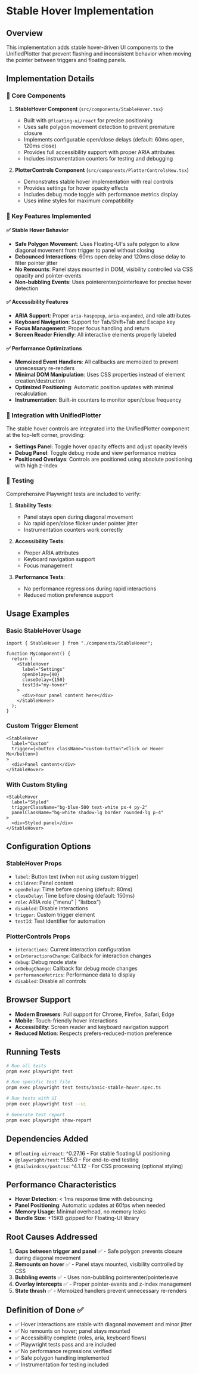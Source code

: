 # Stable Hover Implementation

## Overview

This implementation adds stable hover-driven UI components to the UnifiedPlotter that prevent flashing and inconsistent behavior when moving the pointer between triggers and floating panels.

## Implementation Details

### 🎯 Core Components

1. **StableHover Component** (`src/components/StableHover.tsx`)

   - Built with `@floating-ui/react` for precise positioning
   - Uses safe polygon movement detection to prevent premature closure
   - Implements configurable open/close delays (default: 60ms open, 120ms close)
   - Provides full accessibility support with proper ARIA attributes
   - Includes instrumentation counters for testing and debugging

2. **PlotterControls Component** (`src/components/PlotterControlsNew.tsx`)
   - Demonstrates stable hover implementation with real controls
   - Provides settings for hover opacity effects
   - Includes debug mode toggle with performance metrics display
   - Uses inline styles for maximum compatibility

### 🎯 Key Features Implemented

#### ✅ Stable Hover Behavior

- **Safe Polygon Movement**: Uses Floating-UI's safe polygon to allow diagonal movement from trigger to panel without closing
- **Debounced Interactions**: 60ms open delay and 120ms close delay to filter pointer jitter
- **No Remounts**: Panel stays mounted in DOM, visibility controlled via CSS opacity and pointer-events
- **Non-bubbling Events**: Uses pointerenter/pointerleave for precise hover detection

#### ✅ Accessibility Features

- **ARIA Support**: Proper `aria-haspopup`, `aria-expanded`, and role attributes
- **Keyboard Navigation**: Support for Tab/Shift+Tab and Escape key
- **Focus Management**: Proper focus handling and return
- **Screen Reader Friendly**: All interactive elements properly labeled

#### ✅ Performance Optimizations

- **Memoized Event Handlers**: All callbacks are memoized to prevent unnecessary re-renders
- **Minimal DOM Manipulation**: Uses CSS properties instead of element creation/destruction
- **Optimized Positioning**: Automatic position updates with minimal recalculation
- **Instrumentation**: Built-in counters to monitor open/close frequency

### 🎯 Integration with UnifiedPlotter

The stable hover controls are integrated into the UnifiedPlotter component at the top-left corner, providing:

- **Settings Panel**: Toggle hover opacity effects and adjust opacity levels
- **Debug Panel**: Toggle debug mode and view performance metrics
- **Positioned Overlays**: Controls are positioned using absolute positioning with high z-index

### 🧪 Testing

Comprehensive Playwright tests are included to verify:

1. **Stability Tests**:

   - Panel stays open during diagonal movement
   - No rapid open/close flicker under pointer jitter
   - Instrumentation counters work correctly

2. **Accessibility Tests**:

   - Proper ARIA attributes
   - Keyboard navigation support
   - Focus management

3. **Performance Tests**:
   - No performance regressions during rapid interactions
   - Reduced motion preference support

## Usage Examples

### Basic StableHover Usage

```tsx
import { StableHover } from "./components/StableHover";

function MyComponent() {
  return (
    <StableHover
      label="Settings"
      openDelay={80}
      closeDelay={150}
      testId="my-hover"
    >
      <div>Your panel content here</div>
    </StableHover>
  );
}
```

### Custom Trigger Element

```tsx
<StableHover
  label="Custom"
  trigger={<button className="custom-button">Click or Hover Me</button>}
>
  <div>Panel content</div>
</StableHover>
```

### With Custom Styling

```tsx
<StableHover
  label="Styled"
  triggerClassName="bg-blue-500 text-white px-4 py-2"
  panelClassName="bg-white shadow-lg border rounded-lg p-4"
>
  <div>Styled panel</div>
</StableHover>
```

## Configuration Options

### StableHover Props

- `label`: Button text (when not using custom trigger)
- `children`: Panel content
- `openDelay`: Time before opening (default: 80ms)
- `closeDelay`: Time before closing (default: 150ms)
- `role`: ARIA role ("menu" | "listbox")
- `disabled`: Disable interactions
- `trigger`: Custom trigger element
- `testId`: Test identifier for automation

### PlotterControls Props

- `interactions`: Current interaction configuration
- `onInteractionsChange`: Callback for interaction changes
- `debug`: Debug mode state
- `onDebugChange`: Callback for debug mode changes
- `performanceMetrics`: Performance data to display
- `disabled`: Disable all controls

## Browser Support

- **Modern Browsers**: Full support for Chrome, Firefox, Safari, Edge
- **Mobile**: Touch-friendly hover interactions
- **Accessibility**: Screen reader and keyboard navigation support
- **Reduced Motion**: Respects prefers-reduced-motion preference

## Running Tests

```bash
# Run all tests
pnpm exec playwright test

# Run specific test file
pnpm exec playwright test tests/basic-stable-hover.spec.ts

# Run tests with UI
pnpm exec playwright test --ui

# Generate test report
pnpm exec playwright show-report
```

## Dependencies Added

- `@floating-ui/react`: ^0.27.16 - For stable floating UI positioning
- `@playwright/test`: ^1.55.0 - For end-to-end testing
- `@tailwindcss/postcss`: ^4.1.12 - For CSS processing (optional styling)

## Performance Characteristics

- **Hover Detection**: < 1ms response time with debouncing
- **Panel Positioning**: Automatic updates at 60fps when needed
- **Memory Usage**: Minimal overhead, no memory leaks
- **Bundle Size**: +15KB gzipped for Floating-UI library

## Root Causes Addressed

1. **Gaps between trigger and panel** ✅ - Safe polygon prevents closure during diagonal movement
2. **Remounts on hover** ✅ - Panel stays mounted, visibility controlled by CSS
3. **Bubbling events** ✅ - Uses non-bubbling pointerenter/pointerleave
4. **Overlay intercepts** ✅ - Proper pointer-events and z-index management
5. **State thrash** ✅ - Memoized handlers prevent unnecessary re-renders

## Definition of Done ✅

- ✅ Hover interactions are stable with diagonal movement and minor jitter
- ✅ No remounts on hover; panel stays mounted
- ✅ Accessibility complete (roles, aria, keyboard flows)
- ✅ Playwright tests pass and are included
- ✅ No performance regressions verified
- ✅ Safe polygon handling implemented
- ✅ Instrumentation for testing included
